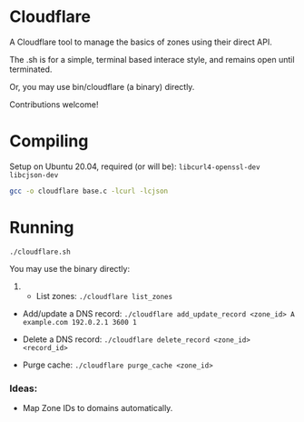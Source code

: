 # Cloudflare
 A Cloudflare tool to manage the basics of zones using their direct API.

 The .sh is for a simple, terminal based interace style, and remains open until terminated. 

 Or, you may use bin/cloudflare (a binary) directly. 

 Contributions welcome!

 # Compiling
 Setup on Ubuntu 20.04, required (or will be):
 `libcurl4-openssl-dev libcjson-dev`

 ```bash 
 gcc -o cloudflare base.c -lcurl -lcjson
 ```

 # Running
`./cloudflare.sh`

 You may use the binary directly:
1. - List zones:
    `./cloudflare list_zones`
  - Add/update a DNS record:
    `./cloudflare add_update_record <zone_id> A example.com 192.0.2.1 3600 1`
    
  - Delete a DNS record:
    `./cloudflare delete_record <zone_id> <record_id>`
    
  - Purge cache:
    `./cloudflare purge_cache <zone_id>`

### Ideas: 
- Map Zone IDs to domains automatically. 